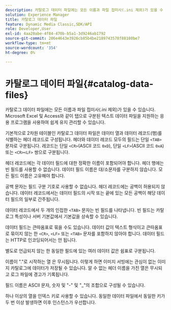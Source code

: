 ```yaml
---
description: 카탈로그 데이터 파일에는 모든 이름과 파일 접미사(.ini 제외)가 있을 수 있습니다. Microsoft Excel 및 Access와 같이 탭으로 구분된 텍스트 데이터 파일을 지원하는 응용 프로그램을 사용하여 쉽게 유지 관리할 수 있습니다.
solution: Experience Manager
title: 카탈로그 데이터 파일
feature: Dynamic Media Classic,SDK/API
role: Developer,User
exl-id: 4aa20abe-4f84-470b-b5a1-3d9246ab1792
source-git-commit: 206e4643e3926cb85b4be2189743578f88180be7
workflow-type: tm+mt
source-wordcount: '354'
ht-degree: 0%

---
```


# 카탈로그 데이터 파일{#catalog-data-files}

카탈로그 데이터 파일에는 모든 이름과 파일 접미사(.ini 제외)가 있을 수 있습니다. Microsoft Excel 및 Access와 같이 탭으로 구분된 텍스트 데이터 파일을 지원하는 응용 프로그램을 사용하여 쉽게 유지 관리할 수 있습니다.

기본적으로 2차원 테이블인 카탈로그 데이터 파일은 데이터 열과 데이터 레코드(행)를 식별하는 헤더 레코드로 구성됩니다. 헤더와 데이터 레코드 모두의 필드는 단일 `<TAB>` 문자로 구분됩니다. 레코드는 단일 `<CR>`(ASCII 코드 `0xD`), 단일 `<LF>`(ASCII 코드 `0xA`) 또는 `<CR><LF>` 쌍으로 구분됩니다.

헤더 레코드에는 각 데이터 필드에 대한 정확한 이름이 포함되어야 합니다. 헤더 행에는 빈 필드를 사용할 수 없습니다. 데이터 필드 이름은 대/소문자를 구분하지 않습니다. 모든 필드 이름은 고유해야 합니다.

공백 문자는 필드 구분 기호로 사용할 수 없습니다. 헤더 레코드에는 공백이 허용되지 않습니다. 데이터 레코드에서는 데이터 필드의 시작 또는 끝에 있는 모든 공백이 해당 데이터 필드의 일부로 간주됩니다.

데이터 레코드에서 두 개의 인접한 `<TAB>` 문자는 빈 필드를 나타냅니다. 빈 필드는 카탈로그 특성이나 서버 기본값에서 기본값을 상속할 수 있습니다.

데이터 필드는 큰따옴표로 묶을 수도 있습니다. 데이터 값이 텍스트 형식이고 큰따옴표로 묶이지 않는 한 `<CR>`, `<LF>` 또는 `<TAB>` 문자를 포함하지 않아야 합니다. 데이터 필드는 HTTP로 인코딩되어서는 안 됩니다.

별도로 언급되지 않는 한 동일한 필드에 있는 여러 데이터 값은 쉼표로 구분됩니다.

이름이 &quot;.&quot;로 시작하는 열 은 무시됩니다. 이렇게 하면 이미지 서빙에는 관심이 없는 이미지 카탈로그에 데이터가 저장될 수 있습니다. 알 수 없는 헤더 이름을 가진 열은 무시되고 로그 파일에 경고가 기록됩니다.

필드 이름은 ASCII 문자, 숫자 및 &quot;-&quot; 및 &quot;_&quot;의 조합으로 구성될 수 있습니다.

하나 이상의 열을 인덱스 키로 사용할 수 있습니다. 동일한 데이터 파일에서 동일한 키가 두 번 이상 발생하면 이후 인스턴스가 우선합니다.
